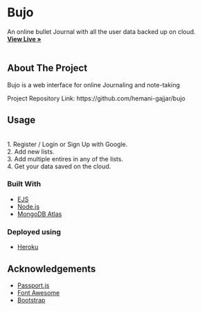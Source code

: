 <br />
<p align="center">
  <h1>Bujo</h1>
  <p>
   An online bullet Journal with all the user data backed up on cloud.
    <br />
    <a href="https://bujo0208.herokuapp.com/"><strong>View Live »</strong></a>
    <br />
    <br />
  </p>
</p>

<!-- ABOUT THE PROJECT -->

## About The Project

<p>Bujo is a web interface for online Journaling and note-taking </p>
Project Repository Link: https://github.com/hemani-gajjar/bujo
<br/>

<!-- USAGE EXAMPLES -->

## Usage

<br/>
1. Register / Login or Sign Up with Google.<br/>
2. Add new lists.<br/>
3. Add multiple entires in any of the lists.<br/>
4. Get your data saved on the cloud.<br/>

### Built With

- [EJS](https://ejs.co/)
- [Node.js](https://nodejs.dev/)
- [MongoDB Atlas](https://www.mongodb.com/cloud/atlas)

### Deployed using

- [Heroku](https://firebase.google.com/products/hosting)

## Acknowledgements

- [Passport.js](http://www.passportjs.org/)
- [Font Awesome](https://fontawesome.com/)
- [Bootstrap](https://getbootstrap.com/)
